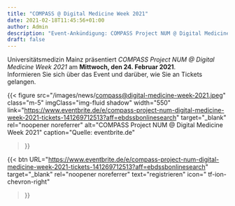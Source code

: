 ```yaml
---
title: "COMPASS @ Digital Medicine Week 2021"
date: 2021-02-18T11:45:56+01:00
author: Admin
description: "Event-Ankündigung: COMPASS Project NUM @ Digital Medicine Week 2021"
draft: false
---
```


Universitätsmedizin Mainz präsentiert *COMPASS Project NUM @ Digital Medicine Week 2021* am **Mittwoch, den 24. Februar 2021**. \
Informieren Sie sich über das Event und darüber, wie Sie an Tickets gelangen.

{{< figure 
        src="/images/news/compass@digital-medicine-week-2021.jpeg" 
        class="m-5"
        imgClass="img-fluid shadow"
        width="550"
        link="https://www.eventbrite.de/e/compass-project-num-digital-medicine-week-2021-tickets-141269712513?aff=ebdssbonlinesearch"
        target="_blank"
        rel="noopener noreferrer"
        alt="COMPASS Project NUM @ Digital Medicine Week 2021"
        caption="Quelle: eventbrite.de"
>}}




{{< btn
        URL="https://www.eventbrite.de/e/compass-project-num-digital-medicine-week-2021-tickets-141269712513?aff=ebdssbonlinesearch"
        target="_blank"
        rel="noopener noreferrer"
        text="registrieren"
        icon=" tf-ion-chevron-right"
>}}
